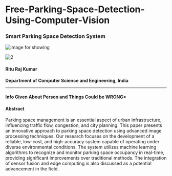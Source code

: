 # Free-Parking-Space-Detection-Using-Computer-Vision

### Smart Parking Space Detection System
![image for showing](https://github.com/RituRajKumarWork/Free-Parking-Space-Detection-Using-Computer-Vision/assets/126075558/a449ec6f-4cda-41ab-a99d-ca65ed890fde)

![2](https://github.com/RituRajKumarWork/Free-Parking-Space-Detection-Using-Computer-Vision/assets/126075558/c34849fd-9d0c-4b50-9b75-87077b20d0a8)


#### Ritu Raj Kumar  
**Department of Computer Science and Engineering, India**

---
#### Info Given About Person and Things Could be WRONG>
#### Abstract

Parking space management is an essential aspect of urban infrastructure, influencing traffic flow, congestion, and city planning. This paper presents an innovative approach to parking space detection using advanced image processing techniques. Our research focuses on the development of a reliable, low-cost, and high-accuracy system capable of operating under diverse environmental conditions. The system utilizes machine learning algorithms to recognize and monitor parking space occupancy in real-time, providing significant improvements over traditional methods. The integration of sensor fusion and edge computing is also discussed as a potential advancement in the field.
